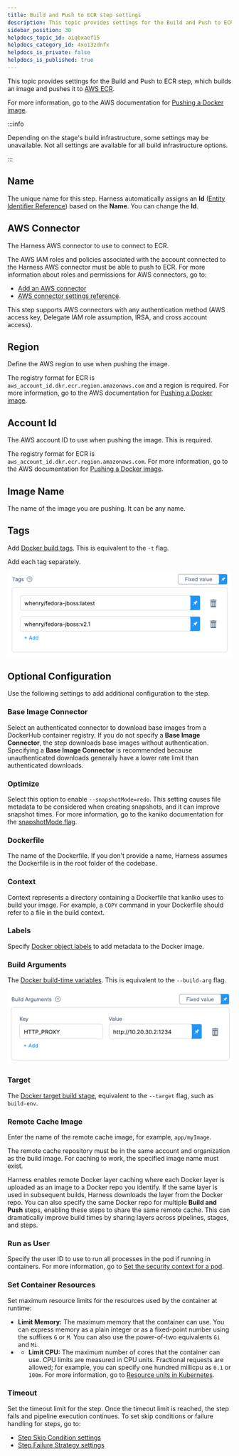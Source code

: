 ```yaml
---
title: Build and Push to ECR step settings
description: This topic provides settings for the Build and Push to ECR step.
sidebar_position: 30
helpdocs_topic_id: aiqbxaef15
helpdocs_category_id: 4xo13zdnfx
helpdocs_is_private: false
helpdocs_is_published: true
---
```


This topic provides settings for the Build and Push to ECR step, which builds an image and pushes it to [AWS ECR](https://docs.aws.amazon.com/AmazonECR/latest/userguide/what-is-ecr.html).

For more information, go to the AWS documentation for [Pushing a Docker image](https://docs.aws.amazon.com/AmazonECR/latest/userguide/docker-push-ecr-image.html).

:::info

Depending on the stage's build infrastructure, some settings may be unavailable. Not all settings are available for all build infrastructure options.

:::

## Name

The unique name for this step. Harness automatically assigns an **Id** ([Entity Identifier Reference](../../platform/20_References/entity-identifier-reference.md)) based on the **Name**. You can change the **Id**.

## AWS Connector

The Harness AWS connector to use to connect to ECR.

The AWS IAM roles and policies associated with the account connected to the Harness AWS connector must be able to push to ECR. For more information about roles and permissions for AWS connectors, go to:

* [Add an AWS connector](../../platform/7_Connectors/add-aws-connector.md)
* [AWS connector settings reference](../../platform/7_Connectors/ref-cloud-providers/aws-connector-settings-reference.md).

This step supports AWS connectors with any authentication method (AWS access key, Delegate IAM role assumption, IRSA, and cross account access).

## Region

Define the AWS region to use when pushing the image.

The registry format for ECR is `aws_account_id.dkr.ecr.region.amazonaws.com` and a region is required. For more information, go to the AWS documentation for [Pushing a Docker image](https://docs.aws.amazon.com/AmazonECR/latest/userguide/docker-push-ecr-image.html).

## Account Id

The AWS account ID to use when pushing the image. This is required.

The registry format for ECR is `aws_account_id.dkr.ecr.region.amazonaws.com`. For more information, go to the AWS documentation for [Pushing a Docker image](https://docs.aws.amazon.com/AmazonECR/latest/userguide/docker-push-ecr-image.html).

## Image Name

The name of the image you are pushing. It can be any name.

## Tags

Add [Docker build tags](https://docs.docker.com/engine/reference/commandline/build/#tag). This is equivalent to the `-t` flag.

Add each tag separately.

![](./static/build-and-push-to-ecr-step-settings-24.png)

## Optional Configuration

Use the following settings to add additional configuration to the step.

### Base Image Connector

Select an authenticated connector to download base images from a DockerHub container registry. If you do not specify a **Base Image Connector**, the step downloads base images without authentication. Specifying a **Base Image Connector** is recommended because unauthenticated downloads generally have a lower rate limit than authenticated downloads.

### Optimize

Select this option to enable `--snapshotMode=redo`. This setting causes file metadata to be considered when creating snapshots, and it can improve snapshot times. For more information, go to the kaniko documentation for the [snapshotMode flag](https://github.com/GoogleContainerTools/kaniko/blob/main/README.md#flag---snapshotmode).

### Dockerfile

The name of the Dockerfile. If you don't provide a name, Harness assumes the Dockerfile is in the root folder of the codebase.

### Context

Context represents a directory containing a Dockerfile that kaniko uses to build your image. For example, a `COPY` command in your Dockerfile should refer to a file in the build context.

### Labels

Specify [Docker object labels](https://docs.docker.com/config/labels-custom-metadata/) to add metadata to the Docker image.

### Build Arguments

The [Docker build-time variables](https://docs.docker.com/engine/reference/commandline/build/#build-arg). This is equivalent to the `--build-arg` flag.

![](./static/build-and-push-to-ecr-step-settings-25.png)

### Target

The [Docker target build stage](https://docs.docker.com/engine/reference/commandline/build/#target), equivalent to the `--target` flag, such as `build-env`.

### Remote Cache Image

Enter the name of the remote cache image, for example, `app/myImage`.

The remote cache repository must be in the same account and organization as the build image. For caching to work, the specified image name must exist.

Harness enables remote Docker layer caching where each Docker layer is uploaded as an image to a Docker repo you identify. If the same layer is used in subsequent builds, Harness downloads the layer from the Docker repo. You can also specify the same Docker repo for multiple **Build and Push** steps, enabling these steps to share the same remote cache. This can dramatically improve build times by sharing layers across pipelines, stages, and steps.

### Run as User

Specify the user ID to use to run all processes in the pod if running in containers. For more information, go to [Set the security context for a pod](https://kubernetes.io/docs/tasks/configure-pod-container/security-context/#set-the-security-context-for-a-pod).

### Set Container Resources

Set maximum resource limits for the resources used by the container at runtime:

* **Limit Memory:** The maximum memory that the container can use. You can express memory as a plain integer or as a fixed-point number using the suffixes `G` or `M`. You can also use the power-of-two equivalents `Gi` and `Mi`.
* * **Limit CPU:** The maximum number of cores that the container can use. CPU limits are measured in CPU units. Fractional requests are allowed; for example, you can specify one hundred millicpu as `0.1` or `100m`. For more information, go to [Resource units in Kubernetes](https://kubernetes.io/docs/concepts/configuration/manage-resources-containers/#resource-units-in-kubernetes).

### Timeout

Set the timeout limit for the step. Once the timeout limit is reached, the step fails and pipeline execution continues. To set skip conditions or failure handling for steps, go to:

* [Step Skip Condition settings](../../platform/8_Pipelines/w_pipeline-steps-reference/step-skip-condition-settings.md)
* [Step Failure Strategy settings](../../platform/8_Pipelines/w_pipeline-steps-reference/step-failure-strategy-settings.md)
